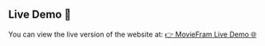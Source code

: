 ## Live Demo 🚀
You can view the live version of the website at: [👉 MovieFram Live Demo 🌐](https://moviefarm-react-app-l18q.vercel.app/)
